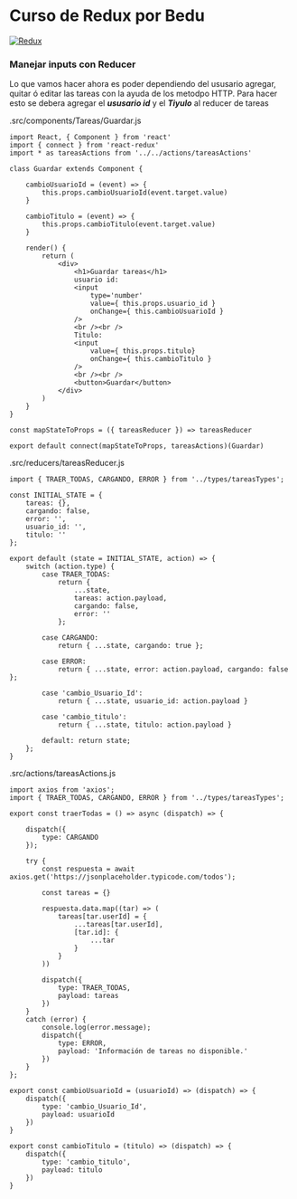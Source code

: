 # Curso de Redux por Bedu

[![Redux](https://i.ibb.co/WH2dzkQ/redux-simple.gif "Redux")](https://i.ibb.co/WH2dzkQ/redux-simple.gif "Redux")

### Manejar inputs con Reducer

Lo que vamos hacer ahora es poder dependiendo del ususario agregar, quitar ó editar las tareas con la ayuda de los metodpo HTTP. Para hacer esto se debera agregar el ***ususario id*** y el ***Tiyulo*** al reducer de tareas

.src/components/Tareas/Guardar.js
```
import React, { Component } from 'react'
import { connect } from 'react-redux'
import * as tareasActions from '../../actions/tareasActions'

class Guardar extends Component {

	cambioUsuarioId = (event) => {
		this.props.cambioUsuarioId(event.target.value)
	}

	cambioTitulo = (event) => {
		this.props.cambioTitulo(event.target.value)
	}

	render() {
		return (
			<div>
				<h1>Guardar tareas</h1>
				usuario id:
				<input
					type='number'
					value={ this.props.usuario_id }
					onChange={ this.cambioUsuarioId } 
				/>
				<br /><br />
				Titulo:
				<input
					value={ this.props.titulo}
					onChange={ this.cambioTitulo } 
				/>
				<br /><br />
				<button>Guardar</button>
			</div>
		)
	}
}

const mapStateToProps = ({ tareasReducer }) => tareasReducer

export default connect(mapStateToProps, tareasActions)(Guardar)
```
.src/reducers/tareasReducer.js
```
import { TRAER_TODAS, CARGANDO, ERROR } from '../types/tareasTypes';

const INITIAL_STATE = {
	tareas: {},
	cargando: false,
	error: '',
	usuario_id: '',
	titulo: ''
};

export default (state = INITIAL_STATE, action) => {
	switch (action.type) {
		case TRAER_TODAS:
			return {
				...state,
				tareas: action.payload,
				cargando: false,
				error: ''
			};

		case CARGANDO:
			return { ...state, cargando: true };

		case ERROR:
			return { ...state, error: action.payload, cargando: false };

		case 'cambio_Usuario_Id':
			return { ...state, usuario_id: action.payload }
		
		case 'cambio_titulo':
			return { ...state, titulo: action.payload }

		default: return state;
	};
}
```

.src/actions/tareasActions.js

```
import axios from 'axios';
import { TRAER_TODAS, CARGANDO, ERROR } from '../types/tareasTypes';

export const traerTodas = () => async (dispatch) => {

	dispatch({
		type: CARGANDO
	});

	try {
		const respuesta = await axios.get('https://jsonplaceholder.typicode.com/todos');

		const tareas = {}

		respuesta.data.map((tar) => (
			tareas[tar.userId] = {
				...tareas[tar.userId],
				[tar.id]: {
					...tar
				}
			}
		))

		dispatch({
			type: TRAER_TODAS,
			payload: tareas
		})
	}
	catch (error) {
		console.log(error.message);
		dispatch({
			type: ERROR,
			payload: 'Información de tareas no disponible.'
		})
	}
};

export const cambioUsuarioId = (usuarioId) => (dispatch) => {
	dispatch({
		type: 'cambio_Usuario_Id',
		payload: usuarioId
	})
}

export const cambioTitulo = (titulo) => (dispatch) => {
	dispatch({
		type: 'cambio_titulo',
		payload: titulo
	})
}
```